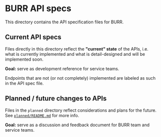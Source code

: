 # BURR API specs

This directory contains the API specification files for BURR.

## Current API specs

Files directly in this directory reflect the **"current" state** of the APIs, i.e. 
what is currently implemented and what is detail-designed and will be implemented soon.

**Goal:** serve as development reference for service teams.

Endpoints that are not (or not completely) implemented are labeled as such in the
API spec file.

## Planned / future changes to APIs

Files in the `planned` directory reflect considerations and plans for the future. 
See [`planned/README.md`](planned/README.md) for more info.

**Goal:** serve as a discussion and feedback document for BURR team and service teams.
